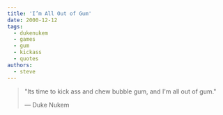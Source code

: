 ```yaml
---
title: 'I’m All Out of Gum'
date: 2000-12-12
tags:
  - dukenukem
  - games
  - gum
  - kickass
  - quotes
authors:
  - steve
---
```


> "Its time to kick ass and chew bubble gum, and I'm all out of gum."
>
> — Duke Nukem
